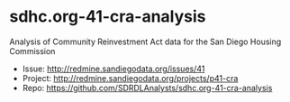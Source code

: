 sdhc.org-41-cra-analysis
========================

Analysis of Community Reinvestment Act data for the San Diego Housing Commission

* Issue: http://redmine.sandiegodata.org/issues/41
* Project: http://redmine.sandiegodata.org/projects/p41-cra
* Repo: https://github.com/SDRDLAnalysts/sdhc.org-41-cra-analysis
